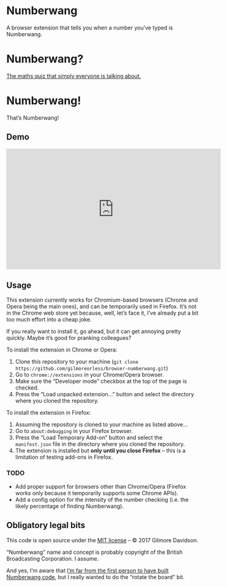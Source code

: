 # Numberwang

A browser extension that tells you when a number you’ve typed is Numberwang.

# Numberwang?

[The maths quiz that simply everyone is talking about.](https://www.youtube.com/watch?v=qjOZtWZ56lc)

# Numberwang!

That’s Numberwang!


## Demo

<iframe width="560" height="315" src="https://www.youtube.com/embed/dCxaxHobCBo" frameborder="0" allowfullscreen></iframe>


## Usage

This extension currently works for Chromium-based browsers (Chrome and Opera being the main ones), and can be temporarily used in Firefox.
It’s not in the Chrome web store yet because, well, let’s face it, I’ve already put a bit too much effort into a cheap joke.

If you really want to install it, go ahead, but it can get annoying pretty quickly. Maybe it’s good for pranking colleagues?

To install the extension in Chrome or Opera:

1. Clone this repository to your machine (`git clone https://github.com/gilmoreorless/browser-numberwang.git`)
2. Go to `chrome://extensions` in your Chrome/Opera browser.
3. Make sure the “Developer mode” checkbox at the top of the page is checked.
4. Press the “Load unpacked extension...” button and select the directory where you cloned the repository.

To install the extension in Firefox:

1. Assuming the repository is cloned to your machine as listed above...
2. Go to `about:debugging` in your Firefox browser.
3. Press the “Load Temporary Add-on” button and select the `manifest.json` file in the directory where you cloned the repository.
4. The extension is installed but **only until you close Firefox** – this is a limitation of testing add-ons in Firefox.


### TODO

* Add proper support for browsers other than Chrome/Opera (Firefox works only because it temporarily supports some Chrome APIs).
* Add a config option for the intensity of the number checking (i.e. the likely percentage of finding Numberwang).


## Obligatory legal bits

This code is open source under the [MIT license](LICENSE) – © 2017 Gilmore Davidson.

“Numberwang” name and concept is probably copyright of the British Broadcasting Corporation. I assume.

And yes, I’m aware that [I’m far from the first person to have built Numberwang code](https://github.com/search?q=numberwang&ref=reposearch&type=Repositories&utf8=%E2%9C%93), but I really wanted to do the “rotate the board” bit.
